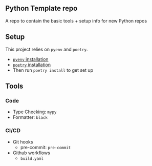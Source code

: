 ## Python Template repo

A repo to contain the basic tools + setup info for new Python repos

## Setup

This project relies on `pyenv` and `poetry`.

- [`pyenv` installation](https://github.com/pyenv/pyenv#installation)
- [`poetry` installation](https://python-poetry.org/docs/#installing-with-the-official-installer)
- Then run `poetry install` to get set up

## Tools

### Code
- Type Checking: `mypy`
- Formatter: `black`

### CI/CD

- Git hooks
    - pre-commit: `pre-commit`
- Github workflows
    - `build.yaml`

